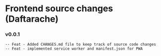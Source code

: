 # Frontend source changes (Daftarache)

### v0.0.1
    -- Feat - Added CHANGES.md file to keep track of source code changes
    -- Feat - implemented service worker and manifest.json for PWA